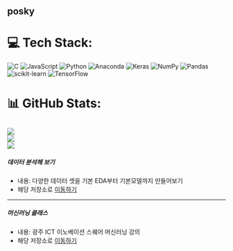 ## posky
# 💻 Tech Stack:
![C](https://img.shields.io/badge/c-%2300599C.svg?style=for-the-badge&logo=c&logoColor=white) ![JavaScript](https://img.shields.io/badge/javascript-%23323330.svg?style=for-the-badge&logo=javascript&logoColor=%23F7DF1E) ![Python](https://img.shields.io/badge/python-3670A0?style=for-the-badge&logo=python&logoColor=ffdd54) ![Anaconda](https://img.shields.io/badge/Anaconda-%2344A833.svg?style=for-the-badge&logo=anaconda&logoColor=white) ![Keras](https://img.shields.io/badge/Keras-%23D00000.svg?style=for-the-badge&logo=Keras&logoColor=white) ![NumPy](https://img.shields.io/badge/numpy-%23013243.svg?style=for-the-badge&logo=numpy&logoColor=white) ![Pandas](https://img.shields.io/badge/pandas-%23150458.svg?style=for-the-badge&logo=pandas&logoColor=white) ![scikit-learn](https://img.shields.io/badge/scikit--learn-%23F7931E.svg?style=for-the-badge&logo=scikit-learn&logoColor=white) ![TensorFlow](https://img.shields.io/badge/TensorFlow-%23FF6F00.svg?style=for-the-badge&logo=TensorFlow&logoColor=white)
# 📊 GitHub Stats:
![](https://github-readme-stats.vercel.app/api?username=posky&theme=dark&hide_border=false&include_all_commits=false&count_private=false)<br/>
![](https://github-readme-streak-stats.herokuapp.com/?user=posky&theme=dark&hide_border=false)<br/>
![](https://github-readme-stats.vercel.app/api/top-langs/?username=posky&theme=dark&hide_border=false&include_all_commits=false&count_private=false&layout=compact)
----
##### 데이터 분석해 보기
* 내용: 다양한 데이터 셋을 기본 EDA부터 기본모델까지 만들어보기
* 해당 저장소로 [이동하기](https://github.com/posky/Data_Analysis)
----
##### 머신러닝 클래스
* 내용: 광주 ICT 이노베이션 스퀘어 머신러닝 강의
* 해당 저장소로 [이동하기](https://github.com/posky/AI-lecture)



<!--
**posky/posky** is a ✨ _special_ ✨ repository because its `README.md` (this file) appears on your GitHub profile.

Here are some ideas to get you started:

- 🔭 I’m currently working on ...
- 🌱 I’m currently learning ...
- 👯 I’m looking to collaborate on ...
- 🤔 I’m looking for help with ...
- 💬 Ask me about ...
- 📫 How to reach me: ...
- 😄 Pronouns: ...
- ⚡ Fun fact: ...
-->
